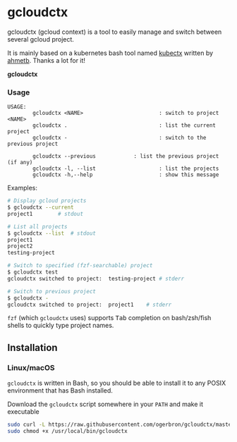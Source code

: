 # gcloudctx

gcloudctx (gcloud context) is a tool to easily manage and switch between several gcloud project.

It is mainly based on a kubernetes bash tool named [kubectx](https://github.com/ahmetb/kubectx/) 
written by [ahmetb](https://github.com/ahmetb/). Thanks a lot for it! 

**gcloudctx**

### Usage
```
USAGE:
        gcloudctx <NAME>                        : switch to project <NAME>
        gcloudctx .                             : list the current project
        gcloudctx -                             : switch to the previous project

        gcloudctx --previous			: list the previous project (if any)
        gcloudctx -l, --list                    : list the projects
        gcloudctx -h,--help                     : show this message
```

Examples:
```sh
# Display gcloud projects
$ gcloudctx --current
project1		# stdout

# List all projects
$ gcloudctx --list	# stdout
project1
project2
testing-project

# Switch to specified (fzf-searchable) project
$ gcloudctx test
gcloudctx switched to project:	testing-project # stderr

# Switch to previous project
$ gcloudctx -
gcloudctx switched to project:	project1	# stderr
```

`fzf` (which `gcloudctx` uses) supports <kbd>Tab</kbd> completion on bash/zsh/fish shells to quickly type project names.

## Installation

### Linux/macOS

`gcloudctx` is written in Bash, so you should be able to install it to any POSIX environment that has Bash installed.

Download the `gcloudctx` script somewhere in your `PATH` and make it executable
```bash
sudo curl -L https://raw.githubusercontent.com/ogerbron/gcloudctx/master/gcloudctx -o /usr/local/bin/gcloudctx
sudo chmod +x /usr/local/bin/gcloudctx
```
